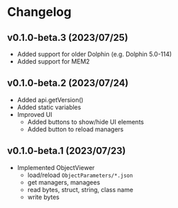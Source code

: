 # Changelog
## v0.1.0-beta.3 (2023/07/25)
- Added support for older Dolphin (e.g. Dolphin 5.0-114)
- Added support for MEM2

## v0.1.0-beta.2 (2023/07/24)
- Added api.getVersion()
- Added static variables
- Improved UI
  - Added buttons to show/hide UI elements
  - Added button to reload managers

## v0.1.0-beta.1 (2023/07/23)
- Implemented ObjectViewer
  - load/reload `ObjectParameters/*.json`
  - get managers, managees
  - read bytes, struct, string, class name
  - write bytes
